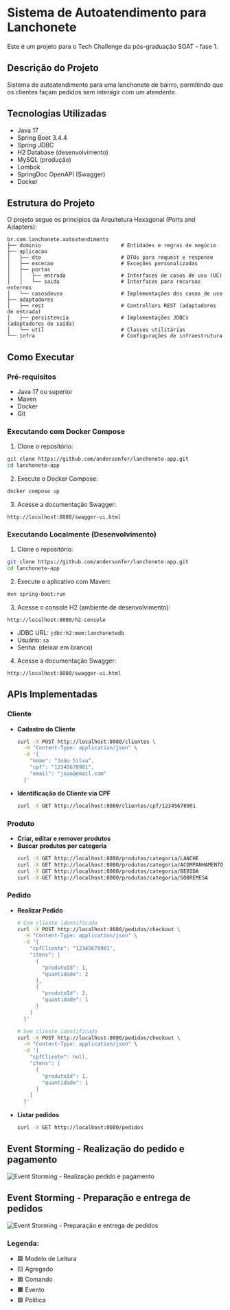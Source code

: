 # Sistema de Autoatendimento para Lanchonete

Este é um projeto para o Tech Challenge da pós-graduação SOAT - fase 1.

## Descrição do Projeto

Sistema de autoatendimento para uma lanchonete de bairro, permitindo que os clientes façam pedidos sem interagir com um atendente.

## Tecnologias Utilizadas

- Java 17
- Spring Boot 3.4.4
- Spring JDBC
- H2 Database (desenvolvimento)
- MySQL (produção)
- Lombok
- SpringDoc OpenAPI (Swagger)
- Docker

## Estrutura do Projeto

O projeto segue os princípios da Arquitetura Hexagonal (Ports and Adapters):

```
br.com.lanchonete.autoatendimento
├── dominio                          # Entidades e regras de negócio
├── aplicacao
│   ├── dto                          # DTOs para request e response
│   ├── excecao                      # Exceções personalizadas
│   ├── portas
│   │   ├── entrada                  # Interfaces de casos de uso (UC)
│   │   └── saida                    # Interfaces para recursos externos
│   └── casosdeuso                   # Implementações dos casos de uso
├── adaptadores
│   ├── rest                         # Controllers REST (adaptadores de entrada)
│   ├── persistencia                 # Implementações JDBCs (adaptadores de saída)
│   └── util                         # Classes utilitárias
└── infra                            # Configurações de infraestrutura
```

## Como Executar

### Pré-requisitos
- Java 17 ou superior
- Maven
- Docker
- Git


### Executando com Docker Compose

1. Clone o repositório:
```bash
git clone https://github.com/andersonfer/lanchonete-app.git
cd lanchonete-app
```

2. Execute o Docker Compose:
```bash
docker compose up
```

3. Acesse a documentação Swagger:
```
http://localhost:8080/swagger-ui.html
```

### Executando Localmente (Desenvolvimento)

1. Clone o repositório:
```bash
git clone https://github.com/andersonfer/lanchonete-app.git
cd lanchonete-app
```

2. Execute o aplicativo com Maven:
```bash
mvn spring-boot:run
```

3. Acesse o console H2 (ambiente de desenvolvimento):
```
http://localhost:8080/h2-console
```
- JDBC URL: `jdbc:h2:mem:lanchonetedb`
- Usuário: `sa`
- Senha: (deixar em branco)

4. Acesse a documentação Swagger:
```
http://localhost:8080/swagger-ui.html
```

## APIs Implementadas

### Cliente
- **Cadastro do Cliente**
  ```bash
  curl -X POST http://localhost:8080/clientes \
    -H "Content-Type: application/json" \
    -d '{
      "nome": "João Silva",
      "cpf": "12345678901",
      "email": "joao@email.com"
    }'
  ```

- **Identificação do Cliente via CPF**
  ```bash
  curl -X GET http://localhost:8080/clientes/cpf/12345678901
  ```

### Produto
- **Criar, editar e remover produtos**
- **Buscar produtos por categoria**
  ```bash
  curl -X GET http://localhost:8080/produtos/categoria/LANCHE
  curl -X GET http://localhost:8080/produtos/categoria/ACOMPANHAMENTO
  curl -X GET http://localhost:8080/produtos/categoria/BEBIDA
  curl -X GET http://localhost:8080/produtos/categoria/SOBREMESA
  ```

### Pedido
- **Realizar Pedido**
  ```bash
  # Com cliente identificado
  curl -X POST http://localhost:8080/pedidos/checkout \
    -H "Content-Type: application/json" \
    -d '{
      "cpfCliente": "12345678901",
      "itens": [
        {
          "produtoId": 1,
          "quantidade": 2
        },
        {
          "produtoId": 2,
          "quantidade": 1
        }
      ]
    }'

  # Sem cliente identificado
  curl -X POST http://localhost:8080/pedidos/checkout \
    -H "Content-Type: application/json" \
    -d '{
      "cpfCliente": null,
      "itens": [
        {
          "produtoId": 1,
          "quantidade": 1
        }
      ]
    }'
  ```

- **Listar pedidos**
  ```bash
  curl -X GET http://localhost:8080/pedidos
  ```

## Event Storming - Realização do pedido e pagamento

![Event Storming - Realização pedido e pagamento](./diagramas_ddd/event-storming-realizar-pedido.svg)

## Event Storming - Preparação e entrega de pedidos

![Event Storming - Preparação e entrega de pedidos](./diagramas_ddd/event-storming-preparar-pedido.svg)

### Legenda:
- 🟩 Modelo de Leitura
- 🟨 Agregado
- 🟦 Comando
- 🟧 Evento
- 🟪 Política
